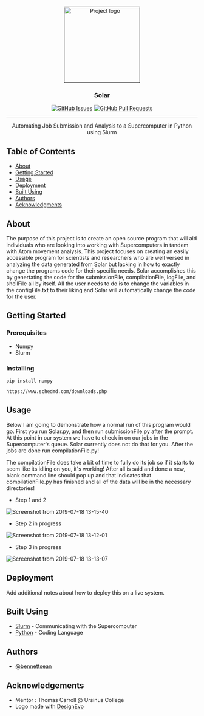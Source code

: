 <p align="center">
  <a href="" rel="noopener">
 <img width=200px height=200px src="https://user-images.githubusercontent.com/51754047/61475629-3e111080-a959-11e9-8191-01b67aad8c9b.jpg" alt="Project logo"></a>
</p>

<h3 align="center">Solar</h3>

<div align="center">

  
  [![GitHub Issues](https://img.shields.io/github/issues/bennettsean/Solar.svg)](https://github.com/bennettsean/Solar/issues)
  [![GitHub Pull Requests](https://img.shields.io/github/issues-pr/bennettsean/Solar.svg)](https://github.com/bennettsean/Solar/pulls)
  

</div>

---

<p align="center"> Automating Job Submission and Analysis to a Supercomputer in Python using Slurm
    <br> 
</p>

## Table of Contents
- [About](#about)
- [Getting Started](#getting_started)
- [Usage](#usage)
- [Deployment](#deployment)
- [Built Using](#built_using)
- [Authors](#authors)
- [Acknowledgments](#acknowledgement)

## About <a name = "about"></a>

The purpose of this project is to create an open source program that will aid individuals who are looking into working with Supercomputers in tandem with Atom movement analysis. This project focuses on creating an easily accessible program for scientists and researchers who are well versed in analyzing the data generated from Solar but lacking in how to exactly change the programs code for their specific needs. Solar accomplishes this by genertating the code for the submissionFile, compilationFile, logFile, and shellFile all by itself. All the user needs to do is to change the variables in the configFile.txt to their liking and Solar will automatically change the code for the user.

## Getting Started <a name = "getting_started"></a>

### Prerequisites

- Numpy
- Slurm


### Installing

```
pip install numpy
```

```
https://www.schedmd.com/downloads.php
```


## Usage <a name="usage"></a>
Below I am going to demonstrate how a normal run of this program would go. First you run Solar.py, and then run submissionFile.py after the prompt. At this point in our system we have to check in on our jobs in the Supercomputer's queue. Solar currently does not do that for you. After the jobs are done run compilationFile.py!

The compilationFile does take a bit of time to fully do its job so if it starts to seem like its idling on you, it's working! After all is said and done a new, blank command line should pop up and that indicates that compilationFile.py has finished and all of the data will be in the necessary directories!

- Step 1 and 2

![Screenshot from 2019-07-18 13-15-40](https://user-images.githubusercontent.com/51754047/61478739-2e48fa80-a960-11e9-8fc7-8dc7963a16be.png)

- Step 2 in progress

![Screenshot from 2019-07-18 13-12-01](https://user-images.githubusercontent.com/51754047/61478761-3ef97080-a960-11e9-917c-00dc60ce4c85.png)

- Step 3 in progress

![Screenshot from 2019-07-18 13-13-07](https://user-images.githubusercontent.com/51754047/61478776-4882d880-a960-11e9-8930-6bd6985c9ae3.png)


## Deployment <a name = "deployment"></a>
Add additional notes about how to deploy this on a live system.

## Built Using <a name = "built_using"></a>
- [Slurm](https://www.schedmd.com/) - Communicating with the Supercomputer
- [Python](https://www.python.org/) - Coding Language

## Authors <a name = "authors"></a>
- [@bennettsean](https://github.com/bennettsean) 

## Acknowledgements <a name = "acknowledgement"></a>
- Mentor : Thomas Carroll @ Ursinus College
- <div>Logo made with <a href="/en/" title="Free Online Logo Maker">DesignEvo</a></div>
